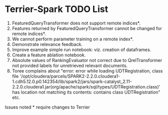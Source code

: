 # Terrier-Spark TODO List

1. FeaturedQueryTransformer does not support remote indices*.
2. Features returned by FeaturedQueryTransformer cannot be changed for remote indices*.
3. We cannot perform parameter training on a remote index*.
4. Demonstrate relevance feedback.
5. Improve example simple run notebook: viz. creation of dataframes.
6. Create a feature ablation notebook.
7. Absolute values of RankingEvaluator not correct due to QrelTransformer not provided labels for unretrieved relevant documents.
8. Toree complains about "error: error while loading UDTRegistration, class file '/opt/cloudera/parcels/SPARK2-2.2.0.cloudera1-1.cdh5.12.0.p0.142354/lib/spark2/jars/spark-catalyst_2.11-2.2.0.cloudera1.jar(org/apache/spark/sql/types/UDTRegistration.class)' has location not matching its contents: contains class UDTRegistration" etc.

Issues noted * require changes to Terrier